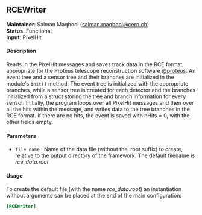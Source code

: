 ## RCEWriter
**Maintainer**: Salman Maqbool (<salman.maqbool@cern.ch>)   
**Status**: Functional   
**Input**: PixelHit

#### Description
Reads in the PixelHit messages and saves track data in the RCE format, appropriate for the Proteus telescope reconstruction software [@proteus]. An event tree and a sensor tree and their branches are initialized in the module's `init()` method. The event tree is initialized with the appropriate branches, while a sensor tree is created for each detector and the branches initialized from a struct storing the tree and branch information for every sensor. Initially, the program loops over all PixelHit messages and then over all the hits within the message, and writes data to the tree branches in the RCE format. If there are no hits, the event is saved with nHits = 0, with the other fields empty.

#### Parameters
* `file_name` : Name of the data file (without the .root suffix) to create, relative to the output directory of the framework. The default filename is *rce_data.root*

#### Usage
To create the default file (with the name *rce_data.root*) an instantiation without arguments can be placed at the end of the main configuration:

```ini
[RCEWriter]
```

[@proteus]: https://gitlab.cern.ch/unige-fei4tel/proteus/
